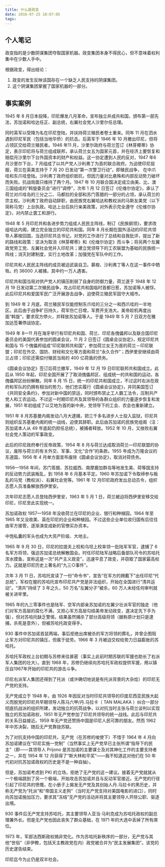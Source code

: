 ```yaml
---
title: 什么是政变
date: 2016-07-25 18:07:05
tags: 
---
```


## 个人笔记 ##

政变指的是少数阴谋集团夺取国家机器。政变集团本身不得民心，但不意味着权利集中在少数人手中。

根据政变，得出结论：

1. 政变的发生反映该国存在一个缺乏人民支持的阴谋集团。
2. 这个阴谋集团掌握了国家机器的一部分。

## 事实案例 ##

1945 年 8 月日本投降，印尼爆发八月革命，宣布独立并成共和国，颁布第一部先法，苏加诺和哈达任正、副总统，右翼社会党人沙里尔任总理。

同时英军以受降为名在印尼登陆，并扶持荷兰殖民者卷土重来。同年 11 月在泗水遇到印尼军民（包括当地华侨）的抗击。后英军于 1946 年 10 月撤出印尼，但将占领区交给荷兰殖民者。1946 年11 月，沙里尔政府与荷兰签订《林芽椰蒂》协定，表示印尼将与荷兰组成联邦，承认荷兰女五为国家元首，并在经济上要恢复和赔偿月沙里尔下台外国资本的财产和权益。这一协定遭到人民的反对，1947 年6月沙里尔下台，7 月组成了以共产党人沙利弗丁为首的联合政府。为迫使印尼屈服，荷兰在英美支持于 7 月 20 日发动“第一次警卫行动”，即殖民战争， 在中爪哇和东爪哇登陆。沙利弗丁政府组织抵抗，但因力量对比悬殊和内部反动势力破坏而失败。抗战局面只维持了两个月。1947 年 10 月联合国决定成立由美、比、澳三国组成的“斡旋委员会”进行“调停”，次年 1 月 12 日签订《伦维尔协定》，承认了荷兰对爪哇岛的三分之二、马都拉的全部和苏门答腊的一部分的占领，承认荷兰的宗主权。沙利弗丁政府自动辞职，由民族党右翼哈达和教权派的马斯友美党（以下简称马党）上台执政。哈达上台后执行亲美政策，对外表示完全遵守《伦维尔协定》，对内禁止罢工和游行。

1948 年 5 月印尼共和各进步势力组成人民民主阵线，制订《民族纲领》，要求改组哈达内阁，建立完全独立的印尼共和国。同年 8 月长期在国外活动的印尼共领导人慕梭回国，当选印尼共总书记，对党的工作进行了总结和自我批评，提出了新的路线和政策：坚决为取消《林芽椰蒂》和《伦维尔协定》而斗争；将另两个左翼政党劳工党、左翼社会党并入印尼共；建立党领导下的工农联盟为基础的民族统一阵线；消灭封建制度，实行土地改革；加强党在军队中的工作。

印尼共和人民民主阵线的成员被迫武装自卫。慕梭、沙利弗丁等人在这一事件中牺牲。约 36000 人被捕，其中约一万人遇害。

印尼共和国当局对供产党人的镇压削弱了自身的防御力量，荷兰遂于 1948 年 12 月 19 日发动第二次殖民战争，攻占印尼共和国临时首都日惹，苏加诺等人被俘。此后印尼共和爱国军民广泛开展游击战争，迫使荷兰殖民军固守大城市。

到 1949 年 2 月底，荷兰殖民军仅能控制东爪哇的三分之一和西爪哇的一半地区。此后由于战争旷日持久，荷军伤亡日增，军费开支浩大。美帝趁机再度出面“斡旋“，要求双方停火，并释放苏加诺等人。于是 1949 年 5  月 7 日双方在雅加达签署停战协定。

1949 年 8—11 月在海牙举行有印尼共和国、荷兰、印尼各傀儡邦以及联合国印尼委员会的美国代表参加的圆桌会议，11 月 2 日签订《圆桌会议协定》，规定印尼共和国与 15 个傀儡邦组成“印尼联邦共和国”，参加荷兰女王为首的荷兰－印尼联盟；印尼在外交、国防、财经和文化等方面和荷兰“永久合作”；西伊里安继续由荷兰占领；印尼还需偿付殖民当局的 400 亿荷盾的债务。

《圆桌会议协定》签订后荷兰撤军，1949 年 12 月 19 日印尼联邦共和国成立。此后从 1950 年起，印尼全国开展了了取消傀儡邦区、组成统一的共和国的运动，各傀儡邦区纷纷解散。同年 8 月 15 日，统一的印尼共和国成立，不过这时右派在政府和军队的仍拥有相当的势力，他们忠实履行《圆桌会议协定》，并同美国签订《共同安全条约》，参加对新中国的禁运，同时颁布禁止工人霸工法令，压制共产党人和工农运动。不过这一时期印尼共及其领导的各群众组织的力量逐步恢复和发展，1951 年初组成了以艾地为首的新中央，党领导下的工会、农会也重新建立。

1951 年 8 月苏基曼内阁发动八月大逮捕，把三千多名进步人士投入监狱，印尼共则组织反苏基曼内阁的统一战线，迫使其辞职。此后由苏加诺的民族党组阁（注：苏加诺本人从 49 年底起仍担任总统），被捕者释放。1952 年 10 月，又挫败右翼社会党人策动的军事政变。

此后的印尼政府奉行反帝政策，1954 年 8 月与荷兰达成取消荷兰—印尼联盟的协议，废除与荷兰的有关外交、军事、文化“合作”的条款。1955 年成为万隆会议的东道国，1956 年 4 月单方面宣布废除《圆桌会议协定》，取消对荷债务。

1956—1958 年间，苏门答腊、苏拉威西、南摩鹿加群岛等地发生美、荷等国支持的反动势力武装叛乱，到 1958 年 6 月基本平定。1960 年苏加诺下令取缔参与叛乱的马党（教权派）、右翼社会党等。1961 年 12 月印尼政府发出总动员令，组织志愿人员准备解放西伊里安。

次年印尼志愿人员登陆西伊里安，1963 年 5 月 1 日，荷兰被迫将西伊里安移交给印尼，印尼至此实现统一。

苏加诺政权 1957—1958 年没收荷兰在印尼的企业、银行和种植园，1964 年至 1965 年又没收美、英在印尼的企业和种植园。不过这些企业单位收归国有后往往由军方接管，逐渐演变成新的官僚买办资本。

中饱私囊的军头也成为大资产阶级、大地主。

1965 年 9 月 30 日，印尼的拉提夫上校和乌坦上校率领一批陆军军官，逮捕了 6 名军方将领，强迫苏加诺总统解散国会。时任印尼陆军战略后备部队司令的苏哈托浑水摸鱼，宣称这是一次“共产主义政变”，迅速平息了政变，并窃取了国家最高权力。这就是印尼历史上著名的“九三○事件”。

次年 3 月 11 日，苏哈托宣读了一份“命令书”，宣告“在军方的拥戴下”出任印尼“代总统”。军权在握的苏哈托宣布印尼共产党是非法组织，开始在全国进行“清共运动”。“清共”持续了 3 年之久，50 万名“左翼分子”被杀，60 万人未经任何审判就被关进牢里。

1965 年的九三零事件也是陆军、空军内部亲苏加诺的左翼少壮派军官的独走（他们对军方高层的腐化不满，又担心军方高层勾结美帝发动政变，遂决定先下手为强），但对苏哈托缺乏警惕，结果虽然捕杀了部分高级将领（据称原计划只是逮捕，杀死是意外），但被苏哈托政变得手。

930 事件中苏加诺首鼠两端，事后拒绝出席被杀的军方将领的葬礼，并曾企图阻止军方对印尼共的镇压，但属于徒劳。1966 年 3 月被迫交权给势力日益膨胀的苏哈托。

苏哈托军政权上台初期与苏修来往甚密（事实上此前时期苏联的军援也助长了右派军人集团的壮大）。直到 1968 年，苏修仍继续向苏哈托军政权提供军援，用以镇压自1967年开始的印尼共的游击斗争。

印尼右派军人集团还得到了托派（或许确切地说是有托派背景的大杂烩）的印尼无产党的支持。

无产党成立于 1948 年，由 1926 年因反对当时印尼共领导的印度尼西亚民族大起义而脱党的印尼共早期领导人陈马六甲/丹.马拉卡（ TAN MALAKA ）纠合一部分彻底抗战派的组织所建，发动独立的抗荷战争，以对抗当时主张与荷兰谈判以实现独立的苏加诺政权，1951 年无产党参加了印尼共领导的统一战线。此后与印尼共的关系日益接近。1959 年无产党还赞扬中国是印尼人民可靠的朋友。然而 1962 年中苏决裂，随后无产党靠拢苏联。

为了对抗支持中国的印尼共，无产党（在苏修的唆使下）不惜于 1964 年 4 月向苏加诺建议在“印尼实施一党制”（当然事实上无产党早已主张所谓“指导下的民主”（即——其领导人 Prijono 是苏加诺的主要谋士及对其神化工作的主要支持者之一，并在 1954 年 12 月获得了“斯大林和平奖”——我不知道这对他们在 50 年代初对抗苏加诺政权的历史是不是一种自抽）。

但是，苏加诺考虑到 PKI 的立场，拒绝了无产党的这一建议。接着无产党就就从一个极端跳到了另一个极端，开始攻击苏加诺并且与反动军官接近。无产党的行径引起了印尼共的愤慨，在小册子上揭发无产党及其创始人丹.马拉卡的黑历史，并称无产党为“托派”和“帝国主义走狗”（当时无产党支持对美国电影的进口），同时向苏加诺施加压力，要求其“冻结”无产党的活动并将其主要领导人开除公职、驱逐出境。

930 事件后无产党支持苏哈托，其主要领导人亚当·马利克成为苏哈托政权的副总理兼外长。但是无产党也因此丧失了群众基础，在 1971 年的大选中丢掉了所有席位。

1973 年，军部法西斯政权搞非党化。作为苏哈托新秩序的一部分，无产党与其他“世俗”（非伊教，包括天主教政党在内）政党被合并为“民主发展集团”。该党的历史遂告结束。

印尼迄今为止仍是双半社会。
　　
